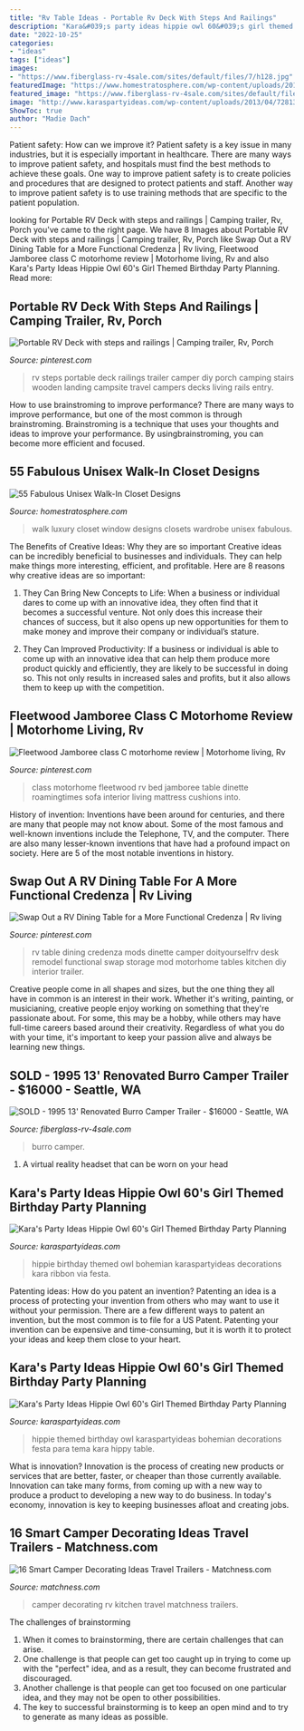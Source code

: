 ```yaml
---
title: "Rv Table Ideas - Portable Rv Deck With Steps And Railings"
description: "Kara&#039;s party ideas hippie owl 60&#039;s girl themed birthday party planning"
date: "2022-10-25"
categories:
- "ideas"
tags: ["ideas"]
images:
- "https://www.fiberglass-rv-4sale.com/sites/default/files/7/h128.jpg"
featuredImage: "https://www.homestratosphere.com/wp-content/uploads/2017/03/walk-in-mar8-17-19.jpg"
featured_image: "https://www.fiberglass-rv-4sale.com/sites/default/files/7/h128.jpg"
image: "http://www.karaspartyideas.com/wp-content/uploads/2013/04/72813_132318196952823_519783120_n_600x900.jpg"
ShowToc: true
author: "Madie Dach"
---
```



Patient safety: How can we improve it?
Patient safety is a key issue in many industries, but it is especially important in healthcare. There are many ways to improve patient safety, and hospitals must find the best methods to achieve these goals. One way to improve patient safety is to create policies and procedures that are designed to protect patients and staff. Another way to improve patient safety is to use training methods that are specific to the patient population.

	

		
looking for Portable RV Deck with steps and railings | Camping trailer, Rv, Porch you've came to the right page. We have 8 Images about Portable RV Deck with steps and railings | Camping trailer, Rv, Porch like Swap Out a RV Dining Table for a More Functional Credenza | Rv living, Fleetwood Jamboree class C motorhome review | Motorhome living, Rv and also Kara&#039;s Party Ideas Hippie Owl 60&#039;s Girl Themed Birthday Party Planning. Read more:
		
    
## Portable RV Deck With Steps And Railings | Camping Trailer, Rv, Porch

<img loading=lazy src="https://i.pinimg.com/736x/83/6e/fa/836efa074355e716396eb1985a273a6b--camping--camping-kitchen.jpg" onerror="this.onerror=null;this.src='https://tse2.mm.bing.net/th?id=OIP.jwTrxtampgaoIbSiowWvggHaJ4&amp;pid=15.1';" alt="Portable RV Deck with steps and railings | Camping trailer, Rv, Porch">

_Source: pinterest.com_

>rv steps portable deck railings trailer camper diy porch camping stairs wooden landing campsite travel campers decks living rails entry. 

	

How to use brainstroming to improve performance?
There are many ways to improve performance, but one of the most common is through brainstroming. Brainstroming is a technique that uses your thoughts and ideas to improve your performance. By usingbrainstroming, you can become more efficient and focused.

    
## 55 Fabulous Unisex Walk-In Closet Designs

<img loading=lazy src="https://www.homestratosphere.com/wp-content/uploads/2017/03/walk-in-mar8-17-19.jpg" onerror="this.onerror=null;this.src='https://tse4.mm.bing.net/th?id=OIP.EHseRyABbtQEOWygv1kfTAHaFj&amp;pid=15.1';" alt="55 Fabulous Unisex Walk-In Closet Designs">

_Source: homestratosphere.com_

>walk luxury closet window designs closets wardrobe unisex fabulous. 

	

The Benefits of Creative Ideas: Why they are so important
Creative ideas can be incredibly beneficial to businesses and individuals. They can help make things more interesting, efficient, and profitable. Here are 8 reasons why creative ideas are so important:
1. They Can Bring New Concepts to Life: When a business or individual dares to come up with an innovative idea, they often find that it becomes a successful venture. Not only does this increase their chances of success, but it also opens up new opportunities for them to make money and improve their company or individual’s stature.

2. They Can Improved Productivity: If a business or individual is able to come up with an innovative idea that can help them produce more product quickly and efficiently, they are likely to be successful in doing so. This not only results in increased sales and profits, but it also allows them to keep up with the competition.


    
## Fleetwood Jamboree Class C Motorhome Review | Motorhome Living, Rv

<img loading=lazy src="https://i.pinimg.com/736x/44/35/e0/4435e0f6647be42a95853c9875e0261e--motorhome-living-motorhome-interior.jpg" onerror="this.onerror=null;this.src='https://tse3.mm.bing.net/th?id=OIP.CCn-5yUYBqZuuZF2rDEHqwHaGC&amp;pid=15.1';" alt="Fleetwood Jamboree class C motorhome review | Motorhome living, Rv">

_Source: pinterest.com_

>class motorhome fleetwood rv bed jamboree table dinette roamingtimes sofa interior living mattress cushions into. 

	

History of invention:
Inventions have been around for centuries, and there are many that people may not know about. Some of the most famous and well-known inventions include the Telephone, TV, and the computer. There are also many lesser-known inventions that have had a profound impact on society. Here are 5 of the most notable inventions in history.

    
## Swap Out A RV Dining Table For A More Functional Credenza | Rv Living

<img loading=lazy src="https://i.pinimg.com/originals/83/e7/43/83e743532c247bc9c6a23aba5c633305.jpg" onerror="this.onerror=null;this.src='https://tse4.mm.bing.net/th?id=OIP.Qw0t2SN0h1NxzCvlbIVbIQHaCx&amp;pid=15.1';" alt="Swap Out a RV Dining Table for a More Functional Credenza | Rv living">

_Source: pinterest.com_

>rv table dining credenza mods dinette camper doityourselfrv desk remodel functional swap storage mod motorhome tables kitchen diy interior trailer. 

	

Creative people come in all shapes and sizes, but the one thing they all have in common is an interest in their work. Whether it's writing, painting, or musicianing, creative people enjoy working on something that they're passionate about. For some, this may be a hobby, while others may have full-time careers based around their creativity. Regardless of what you do with your time, it's important to keep your passion alive and always be learning new things.

    
## SOLD - 1995 13&#039; Renovated Burro Camper Trailer - $16000 - Seattle, WA

<img loading=lazy src="https://www.fiberglass-rv-4sale.com/sites/default/files/7/h128.jpg" onerror="this.onerror=null;this.src='https://tse4.mm.bing.net/th?id=OIP.hb1OZTsou7EgUgmQIj9ePwHaFj&amp;pid=15.1';" alt="SOLD - 1995 13&#039; Renovated Burro Camper Trailer - $16000 - Seattle, WA">

_Source: fiberglass-rv-4sale.com_

>burro camper. 

	

1. A virtual reality headset that can be worn on your head

    
## Kara&#039;s Party Ideas Hippie Owl 60&#039;s Girl Themed Birthday Party Planning

<img loading=lazy src="http://www.karaspartyideas.com/wp-content/uploads/2013/04/72813_132318196952823_519783120_n_600x900.jpg" onerror="this.onerror=null;this.src='https://tse2.mm.bing.net/th?id=OIP.53hMXd7VayH-EjyQTcx_zgHaLH&amp;pid=15.1';" alt="Kara&#039;s Party Ideas Hippie Owl 60&#039;s Girl Themed Birthday Party Planning">

_Source: karaspartyideas.com_

>hippie birthday themed owl bohemian karaspartyideas decorations kara ribbon via festa. 

	

Patenting ideas: How do you patent an invention?
Patenting an idea is a process of protecting your invention from others who may want to use it without your permission. There are a few different ways to patent an invention, but the most common is to file for a US Patent. Patenting your invention can be expensive and time-consuming, but it is worth it to protect your ideas and keep them close to your heart.

    
## Kara&#039;s Party Ideas Hippie Owl 60&#039;s Girl Themed Birthday Party Planning

<img loading=lazy src="http://www.karaspartyideas.com/wp-content/uploads/2013/04/155754_132318273619482_293543972_n_600x400.jpg" onerror="this.onerror=null;this.src='https://tse4.mm.bing.net/th?id=OIP.eqgzcD7uAGIv8hYTijsjRAHaE8&amp;pid=15.1';" alt="Kara&#039;s Party Ideas Hippie Owl 60&#039;s Girl Themed Birthday Party Planning">

_Source: karaspartyideas.com_

>hippie themed birthday owl karaspartyideas bohemian decorations festa para tema kara hippy table. 

	

What is innovation?
Innovation is the process of creating new products or services that are better, faster, or cheaper than those currently available. Innovation can take many forms, from coming up with a new way to produce a product to developing a new way to do business. In today's economy, innovation is key to keeping businesses afloat and creating jobs.

    
## 16 Smart Camper Decorating Ideas Travel Trailers - Matchness.com

<img loading=lazy src="https://i2.wp.com/matchness.com/wp-content/uploads/2018/01/Best-RV-Camper-Kitchen-Decorating-Ideas.jpg?resize=640,964" onerror="this.onerror=null;this.src='https://tse1.mm.bing.net/th?id=OIP.NIvwUDNC06k4Wmg_PByaRQHaLJ&amp;pid=15.1';" alt="16 Smart Camper Decorating Ideas Travel Trailers - Matchness.com">

_Source: matchness.com_

>camper decorating rv kitchen travel matchness trailers. 

	

The challenges of brainstorming
1. When it comes to brainstorming, there are certain challenges that can arise.
2. One challenge is that people can get too caught up in trying to come up with the "perfect" idea, and as a result, they can become frustrated and discouraged.
3. Another challenge is that people can get too focused on one particular idea, and they may not be open to other possibilities.
4. The key to successful brainstorming is to keep an open mind and to try to generate as many ideas as possible.

